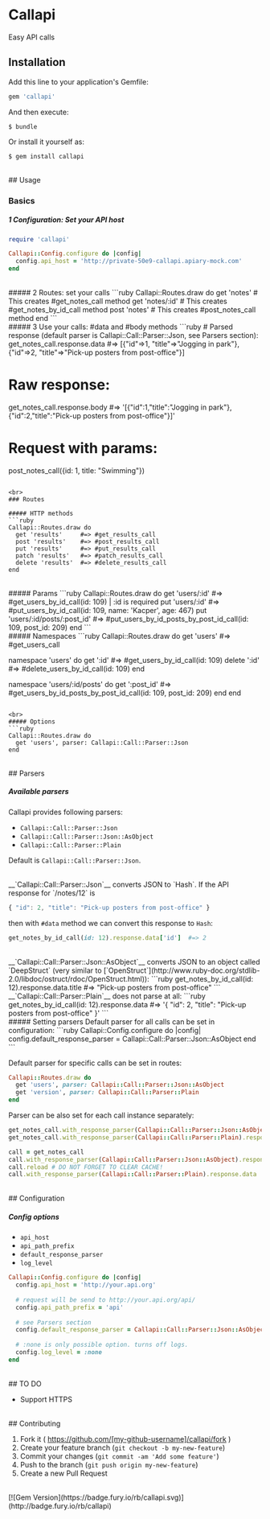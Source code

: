 # Callapi

Easy API calls

## Installation

Add this line to your application's Gemfile:

```ruby
gem 'callapi'
```

And then execute:

    $ bundle

Or install it yourself as:

    $ gem install callapi

<br>
## Usage

### Basics

##### 1 Configuration: Set your API host
```ruby
require 'callapi'

Callapi::Config.configure do |config|
  config.api_host = 'http://private-50e9-callapi.apiary-mock.com'
end
```
  
<br>
##### 2 Routes: set your calls
```ruby
Callapi::Routes.draw do
  get 'notes'       # This creates #get_notes_call method
  get 'notes/:id'   # This creates #get_notes_by_id_call method
  post 'notes'      # This creates #post_notes_call method
end
```

<br>
##### 3 Use your calls: #data and #body methods
```ruby
# Parsed response (default parser is Callapi::Call::Parser::Json, see Parsers section):
get_notes_call.response.data    #=> [{"id"=>1, "title"=>"Jogging in park"}, {"id"=>2, "title"=>"Pick-up posters from post-office"}]

# Raw response:
get_notes_call.response.body    #=> '[{"id":1,"title":"Jogging in park"},{"id":2,"title":"Pick-up posters from post-office"}]'

# Request with params:
post_notes_call({id: 1, title: "Swimming"})
```

<br>
### Routes

##### HTTP methods
```ruby
Callapi::Routes.draw do
  get 'results'     #=> #get_results_call
  post 'results'    #=> #post_results_call
  put 'results'     #=> #put_results_call
  patch 'results'   #=> #patch_results_call
  delete 'results'  #=> #delete_results_call
end
```

<br>
##### Params
```ruby
Callapi::Routes.draw do
  get 'users/:id'                 #=> #get_users_by_id_call(id: 109) | :id is required
  put 'users/:id'                 #=> #put_users_by_id_call(id: 109, name: 'Kacper', age: 467)
  put 'users/:id/posts/:post_id'  #=> #put_users_by_id_posts_by_post_id_call(id: 109, post_id: 209)
end
```

<br>
##### Namespaces
```ruby
Callapi::Routes.draw do
  get 'users'               #=> #get_users_call
  
  namespace 'users' do
    get ':id'               #=> #get_users_by_id_call(id: 109)
    delete ':id'            #=> #delete_users_by_id_call(id: 109)
  end
  
  namespace 'users/:id/posts' do
    get ':post_id'          #=> #get_users_by_id_posts_by_post_id_call(id: 109, post_id: 209)
  end
end
```

<br>
##### Options
```ruby
Callapi::Routes.draw do
  get 'users', parser: Callapi::Call::Parser::Json
end
```

<br>
## Parsers

##### Available parsers
Callapi provides following parsers:
- `Callapi::Call::Parser::Json`
- `Callapi::Call::Parser::Json::AsObject`
- `Callapi::Call::Parser::Plain`

Default is `Callapi::Call::Parser::Json`. 

<br>
__`Callapi::Call::Parser::Json`__ converts JSON to `Hash`. If the API response for `/notes/12` is 

```javascript
{ "id": 2, "title": "Pick-up posters from post-office" }
```

then with `#data` method we can convert this response to `Hash`:
```ruby
get_notes_by_id_call(id: 12).response.data['id']  #=> 2
```

<br>
__`Callapi::Call::Parser::Json::AsObject`__ converts JSON to an object called `DeepStruct` (very similar to [`OpenStruct`](http://www.ruby-doc.org/stdlib-2.0/libdoc/ostruct/rdoc/OpenStruct.html)):
```ruby
get_notes_by_id_call(id: 12).response.data.title  #=> "Pick-up posters from post-office"
```

<br>
__`Callapi::Call::Parser::Plain`__ does not parse at all:
```ruby
get_notes_by_id_call(id: 12).response.data  #=> '{ "id": 2, "title": "Pick-up posters from post-office" }'
```

<br>
##### Setting parsers
Default parser for all calls can be set in configuration:
```ruby
Callapi::Config.configure do |config|
  config.default_response_parser = Callapi::Call::Parser::Json::AsObject
end
```

Default parser for specific calls can be set in routes:
```ruby
Callapi::Routes.draw do
  get 'users', parser: Callapi::Call::Parser::Json::AsObject
  get 'version', parser: Callapi::Call::Parser::Plain
end
```

Parser can be also set for each call instance separately:
```ruby
get_notes_call.with_response_parser(Callapi::Call::Parser::Json::AsObject).response.data    #=> [#<DeepStruct id=1, title="Jogging in park">]
get_notes_call.with_response_parser(Callapi::Call::Parser::Plain).response.data             #=> "[{\n  \"id\": 1, \"title\": \"Jogging in park\"\n}]"

call = get_notes_call
call.with_response_parser(Callapi::Call::Parser::Json::AsObject).response.data  #=> [#<DeepStruct id=1, title="Jogging in park">]
call.reload # DO NOT FORGET TO CLEAR CACHE!
call.with_response_parser(Callapi::Call::Parser::Plain).response.data           #=> "[{\n  \"id\": 1, \"title\": \"Jogging in park\"\n}]"
```
 
<br>
## Configuration

##### Config options

- `api_host`
- `api_path_prefix`
- `default_response_parser`
- `log_level`

```ruby
Callapi::Config.configure do |config|
  config.api_host = 'http://your.api.org'
  
  # request will be send to http://your.api.org/api/
  config.api_path_prefix = 'api'
  
  # see Parsers section
  config.default_response_parser = Callapi::Call::Parser::Json::AsObject
  
  # :none is only possible option. turns off logs.
  config.log_level = :none
end
```

<br>
## TO DO

- Support HTTPS

<br>
## Contributing

1. Fork it ( https://github.com/[my-github-username]/callapi/fork )
2. Create your feature branch (`git checkout -b my-new-feature`)
3. Commit your changes (`git commit -am 'Add some feature'`)
4. Push to the branch (`git push origin my-new-feature`)
5. Create a new Pull Request

<br>
[![Gem Version](https://badge.fury.io/rb/callapi.svg)](http://badge.fury.io/rb/callapi)
